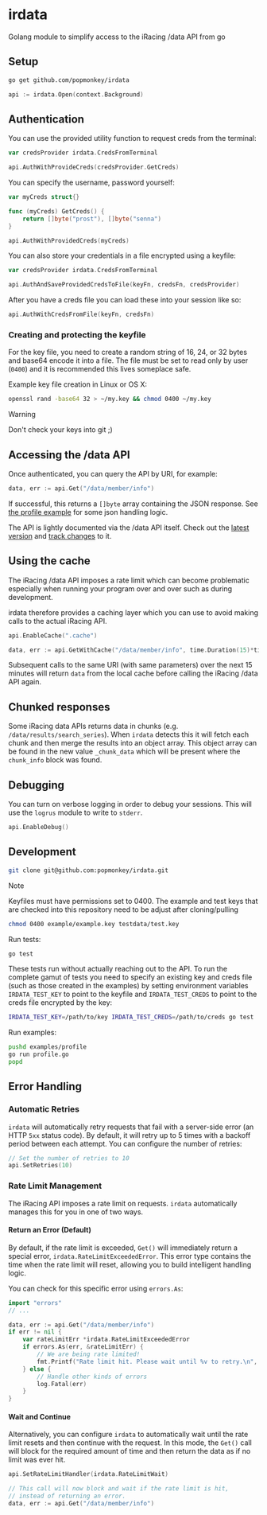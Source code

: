 # irdata
Golang module to simplify access to the iRacing /data API from go

## Setup

```sh
go get github.com/popmonkey/irdata
```

```go
api := irdata.Open(context.Background)
```

## Authentication

You can use the provided utility function to request creds from the terminal:

```go
var credsProvider irdata.CredsFromTerminal

api.AuthWithProvideCreds(credsProvider.GetCreds)
```

You can specify the username, password yourself:

```go
var myCreds struct{}

func (myCreds) GetCreds() {
    return []byte("prost"), []byte("senna")
}

api.AuthWithProvidedCreds(myCreds)
```

You can also store your credentials in a file encrypted using a keyfile:

```go
var credsProvider irdata.CredsFromTerminal

api.AuthAndSaveProvidedCredsToFile(keyFn, credsFn, credsProvider)
```

After you have a creds file you can load these into your session like so:

```go
api.AuthWithCredsFromFile(keyFn, credsFn)
```

### Creating and protecting the keyfile

For the key file, you need to create a random string of 16, 24, or 32
bytes and base64 encode it into a file.  The file must be set to read only by
user (`0400`) and it is recommended this lives someplace safe.

Example key file creation in Linux or OS X:

```sh
openssl rand -base64 32 > ~/my.key && chmod 0400 ~/my.key
```

> [!WARNING]
> Don't check your keys into git ;)

## Accessing the /data API

Once authenticated, you can query the API by URI, for example:

```go
data, err := api.Get("/data/member/info")
```

If successful, this returns a `[]byte` array containing the JSON response.  See
[the profile example](examples/profile/profile.go) for some json handling logic.

The API is lightly documented via the /data API itself.  Check out the
[latest version](https://github.com/popmonkey/iracing-data-api-doc/blob/main/doc.json)
and
[track changes](https://github.com/popmonkey/iracing-data-api-doc/commits/main/doc.json)
to it.

## Using the cache

The iRacing /data API imposes a rate limit which can become problematic especially when
running your program over and over such as during development.

irdata therefore provides a caching layer which you can use to avoid making calls to the
actual iRacing API.

```go
api.EnableCache(".cache")

data, err := api.GetWithCache("/data/member/info", time.Duration(15)*time.Minute)
```

Subsequent calls to the same URI (with same parameters) over the next 15 minutes will return
`data` from the local cache before calling the iRacing /data API again.

## Chunked responses

Some iRacing data APIs returns data in chunks (e.g. `/data/results/search_series`).  When `irdata`
detects this it will fetch each chunk and then merge the results into an object array.  This object
array can be found in the new value `_chunk_data` which will be present where the `chunk_info` block
was found.

## Debugging

You can turn on verbose logging in order to debug your sessions.  This will use the `logrus`
module to write to `stderr`.

```go
api.EnableDebug()
```

## Development

```sh
git clone git@github.com:popmonkey/irdata.git
```

> [!NOTE]
> Keyfiles must have permissions set to 0400.  The example and test keys that are checked into
> this repository need to be adjust after cloning/pulling
> ```sh
> chmod 0400 example/example.key testdata/test.key
> ```

Run tests:

```sh
go test
```

These tests run without actually reaching out to the API.  To run the complete gamut of tests
you need to specify an existing key and creds file (such as those created in the examples) by
setting environment variables `IRDATA_TEST_KEY` to point to the keyfile and `IRDATA_TEST_CREDS`
to point to the creds file encrypted by the key:

```sh
IRDATA_TEST_KEY=/path/to/key IRDATA_TEST_CREDS=/path/to/creds go test
```

Run examples:

```sh
pushd examples/profile
go run profile.go
popd
```

## Error Handling

### Automatic Retries

`irdata` will automatically retry requests that fail with a server-side error (an HTTP `5xx` status code). By default, it will retry up to 5 times with a backoff period between each attempt. You can configure the number of retries:

```go
// Set the number of retries to 10
api.SetRetries(10)
```

### Rate Limit Management

The iRacing API imposes a rate limit on requests. `irdata` automatically manages this for you in one of two ways.

#### Return an Error (Default)

By default, if the rate limit is exceeded, `Get()` will immediately return a special error, `irdata.RateLimitExceededError`. This error type contains the time when the rate limit will reset, allowing you to build intelligent handling logic.

You can check for this specific error using `errors.As`:

```go
import "errors"
// ...

data, err := api.Get("/data/member/info")
if err != nil {
    var rateLimitErr *irdata.RateLimitExceededError
    if errors.As(err, &rateLimitErr) {
        // We are being rate limited!
        fmt.Printf("Rate limit hit. Please wait until %v to retry.\n", rateLimitErr.ResetTime)
    } else {
        // Handle other kinds of errors
        log.Fatal(err)
    }
}
```

#### Wait and Continue

Alternatively, you can configure `irdata` to automatically wait until the rate limit resets and then continue with the request. In this mode, the `Get()` call will block for the required amount of time and then return the data as if no limit was ever hit.

```go
api.SetRateLimitHandler(irdata.RateLimitWait)

// This call will now block and wait if the rate limit is hit,
// instead of returning an error.
data, err := api.Get("/data/member/info")
```

